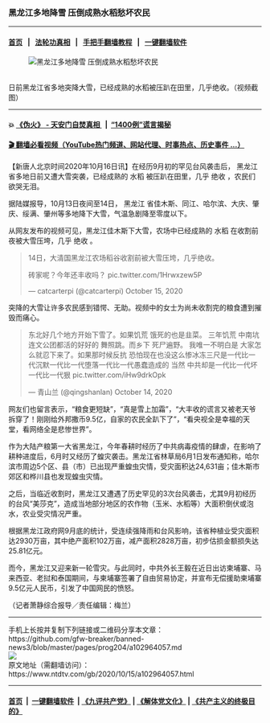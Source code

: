 ### 黑龙江多地降雪 压倒成熟水稻愁坏农民
------------------------

#### [首页](https://github.com/gfw-breaker/banned-news3/blob/master/README.md) &nbsp;&nbsp;|&nbsp;&nbsp; [法轮功真相](https://github.com/begood0513/basic/blob/master/README.md)  &nbsp;&nbsp;|&nbsp;&nbsp; [手把手翻墙教程](https://github.com/gfw-breaker/guides/wiki)  &nbsp;&nbsp;|&nbsp;&nbsp; [一键翻墙软件](https://github.com/gfw-breaker/nogfw/blob/master/README.md)  



<div><div class="featured_image">
 <figure>
  <img alt="黑龙江多地降雪 压倒成熟水稻愁坏农民" src="https://i.ntdtv.com/assets/uploads/2020/10/heilongjiang-800x450.jpg"/>
 </figure><br/>
 <span class="caption">
  日前黑龙江省多地突降大雪，已经成熟的水稻被压趴在田里，几乎绝收。（视频截图）
 </span>
</div>
</div><hr/>

#### 💥 [《伪火》 - 天安门自焚真相 ](http://158.247.195.190:10000/videos/blog/weihuo.html)&nbsp; |&nbsp; [“1400例”谎言揭秘  ](http://158.247.195.190:10000/videos/blog/jiexi1400.html)

#### [ 🎬  翻墙必看视频（YouTube热门频道、网站代理、时事热点、历史事件 ...）](https://github.com/gfw-breaker/links/blob/master/banned.md)

<div><div class="post_content" itemprop="articleBody">
 <p>
  【新唐人北京时间2020年10月16日讯】在经历9月初的罕见台风袭击后，
  <ok href="https://www.ntdtv.com/gb/黑龙江.htm">
   黑龙江
  </ok>
  省多地日前又遭大雪突袭，已经成熟的
  <ok href="https://www.ntdtv.com/gb/水稻.htm">
   水稻
  </ok>
  被压趴在田里，几乎
  <ok href="https://www.ntdtv.com/gb/绝收.htm">
   绝收
  </ok>
  ，农民们欲哭无泪。
 </p>
 <p>
  据陆媒报导，10月13日夜间至14日，
  <ok href="https://www.ntdtv.com/gb/黑龙江.htm">
   黑龙江
  </ok>
  省佳木斯、同江、哈尔滨、大庆、肇庆、绥满、肇州等多地降下大雪，气温急剧降至零度以下。
 </p>
 <p>
  从网友发布的视频可见，黑龙江佳木斯下大雪，农场中已经成熟的
  <ok href="https://www.ntdtv.com/gb/水稻.htm">
   水稻
  </ok>
  在收割前夜被大雪压垮，几乎
  <ok href="https://www.ntdtv.com/gb/绝收.htm">
   绝收
  </ok>
  。
 </p>
 <blockquote class="twitter-tweet" data-dnt="true" data-width="500">
  <p dir="ltr" lang="zh">
   14日，大清国黑龙江农场稻谷收割前被大雪压垮，几乎绝收。
  </p>
  <p>
   砖家呢？今年还丰收吗？
   <ok href="https://t.co/1Hrwxzew5P">
    pic.twitter.com/1Hrwxzew5P
   </ok>
  </p>
  <p>
   — catcarterpi (@catcarterpi)
   <ok href="https://twitter.com/catcarterpi/status/1316567998547677185?ref_src=twsrc%5Etfw">
    October 15, 2020
   </ok>
  </p>
 </blockquote>
 <p>
  <script async="" charset="utf-8" src="https://platform.twitter.com/widgets.js">
  </script>
 </p>
 <p>
  <p>
   突降的大雪让许多农民感到错愕、无助。视频中的女士为尚未收割完的粮食遭到摧毁而痛心。
  </p>
  <blockquote class="twitter-tweet" data-dnt="true" data-width="500">
   <p dir="ltr" lang="zh">
    东北好几个地方开始下雪了。如果饥荒 饿死的也是韭菜。 三年饥荒 中南坑连文公团都活的好好的 舞照跳。而乡下 死尸遍野。 我唯一不明白是 大家怎么就忍下来了。如果那时候反抗 恐怕现在也没这么惨冰冻三尺是一代比一代沉默一代比一代堕落一代比一代愚蠢造成的 当然 中共却是一代比一代坏 一代比一代狠
    <ok href="https://t.co/iHw9drkOpk">
     pic.twitter.com/iHw9drkOpk
    </ok>
   </p>
   <p>
    — 青山兰 (@qingshanlan)
    <ok href="https://twitter.com/qingshanlan/status/1316375973315702786?ref_src=twsrc%5Etfw">
     October 14, 2020
    </ok>
   </p>
  </blockquote>
  <p>
   <script async="" charset="utf-8" src="https://platform.twitter.com/widgets.js">
   </script>
  </p>
  <p>
   <p>
    网友们也留言表示，“粮食更短缺”，“真是雪上加霜”，“大丰收的谎言又被老天爷拆穿了！刚刚给外邦撒币9.5亿，自家的农民全趴下了”，“看央视全是幸福的天堂，看网络全是悲惨世界”。
   </p>
   <p>
    作为大陆产粮第一大省黑龙江，今年春耕时经历了中共病毒疫情的肆虐，在影响了耕种进度后，6月时又经历了蝗灾袭击。黑龙江省林草局6月1日发布通知称，哈尔滨市周边5个区、县（市）已出现严重蝗虫灾情，受灾面积达24,631亩；佳木斯市郊区和桦川县也发现蝗虫灾情。
   </p>
   <p>
    之后，当临近收割时，黑龙江又遭遇了历史罕见的3次台风袭击，尤其9月初经历的台风“美莎克”，造成当地部分地区的农作物（玉米、水稻等）大面积倒伏或泡水，农业受灾情况严重。
   </p>
   <p>
    根据黑龙江政府网9月底的统计，受连续强降雨和台风影响，该省种植业受灾面积达2930万亩，其中绝产面积102万亩，减产面积2828万亩，初步估损金额损失达25.81亿元。
   </p>
   <p>
    而今，黑龙江又迎来新一轮雪灾。与此同时，中共外长王毅在近日出访柬埔寨、马来西亚、老挝和泰国期间，与柬埔寨签署了自由贸易协定，并宣布无偿援助柬埔寨9.5亿元人民币，引发了中国网民的愤怒。
   </p>
   <p>
    （记者萧静综合报导／责任编辑：梅兰）
   </p>
   <div class="single_ad">
   </div>
  </p>
 </p>
</div>
</div>
<hr/>
手机上长按并复制下列链接或二维码分享本文章：<br/>
https://github.com/gfw-breaker/banned-news3/blob/master/pages/prog204/a102964057.md <br/>
<a href='https://github.com/gfw-breaker/banned-news3/blob/master/pages/prog204/a102964057.md'><img src='https://github.com/gfw-breaker/banned-news3/blob/master/pages/prog204/a102964057.md.png'/></a> <br/>
原文地址（需翻墙访问）：https://www.ntdtv.com/gb/2020/10/15/a102964057.html


------------------------
#### [首页](https://github.com/gfw-breaker/banned-news3/blob/master/README.md) &nbsp;|&nbsp; [一键翻墙软件](https://github.com/gfw-breaker/nogfw/blob/master/README.md) &nbsp;| [《九评共产党》](https://github.com/gfw-breaker/9ping.md/blob/master/README.md#九评之一评共产党是什么) | [《解体党文化》](https://github.com/gfw-breaker/jtdwh.md/blob/master/README.md) | [《共产主义的终极目的》](https://github.com/gfw-breaker/gczydzjmd.md/blob/master/README.md)


<img src='http://gfw-breaker.win/banned-news3/pages/prog204/a102964057.md' width='0px' height='0px'/>